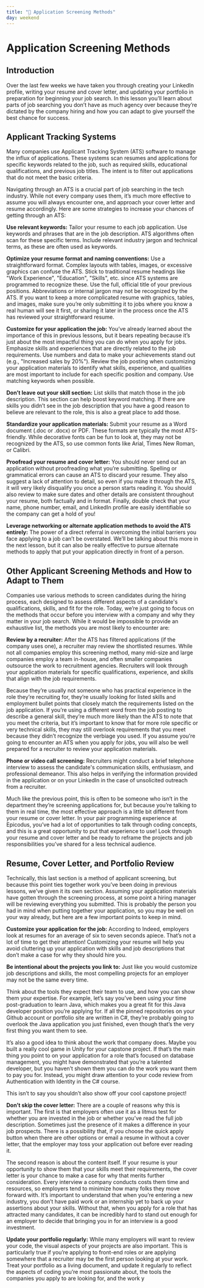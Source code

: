 ```yaml
---
title: "📓 Application Screening Methods"
day: weekend
---
```


# Application Screening Methods 
## Introduction
Over the last few weeks we have taken you through creating your LinkedIn profile, writing your resume and cover letter, and updating your portfolio in preparation for beginning your job search. In this lesson you’ll learn about parts of job searching you don’t have as much agency over because they’re dictated by the company hiring and how you can adapt to give yourself the best chance for success. 

## Applicant Tracking Systems

Many companies use Applicant Tracking System (ATS) software to manage the influx of applications. These systems scan resumes and applications for specific keywords related to the job, such as required skills, educational qualifications, and previous job titles. The intent is to filter out applications that do not meet the basic criteria.  

Navigating through an ATS is a crucial part of job searching in the tech industry. While not every company uses them, it’s much more effective to assume you will always encounter one, and approach your cover letter and resume accordingly. Here are some strategies to increase your chances of getting through an ATS:

**Use relevant keywords:** Tailor your resume to each job application. Use keywords and phrases that are in the job description. ATS algorithms often scan for these specific terms. Include relevant industry jargon and technical terms, as these are often used as keywords.

**Optimize your resume format and naming conventions:** Use a straightforward format. Complex layouts with tables, images, or excessive graphics can confuse the ATS. Stick to traditional resume headings like "Work Experience", "Education", "Skills", etc. since ATS systems are programmed to recognize these. Use the full, official title of your previous positions. Abbreviations or internal jargon may not be recognized by the ATS. If you want to keep a more complicated resume with graphics, tables, and images, make sure you’re only submitting it to jobs where you know a real human will see it first, or sharing it later in the process once the ATS has reviewed your straightforward resume. 

**Customize for your application the job:** You’ve already learned about the importance of this in previous lessons, but it bears repeating because it’s just about the most impactful thing you can do when you apply for jobs. Emphasize skills and experiences that are directly related to the job requirements. Use numbers and data to make your achievements stand out (e.g., "Increased sales by 20%"). Review the job posting when customizing your application materials to identify what skills, experience, and qualities are most important to include for each specific position and company. Use matching keywords when possible.

**Don’t leave out your skill section:** List skills that match those in the job description. This section can help boost keyword matching. If there are skills you didn’t see in the job description that you have a good reason to believe are relevant to the role, this is also a great place to add those.

**Standardize your application materials:** Submit your resume as a Word document (.doc or .docx) or PDF. These formats are typically the most ATS-friendly. While decorative fonts can be fun to look at, they may not be recognized by the ATS, so use common fonts like Arial, Times New Roman, or Calibri. 

**Proofread your resume and cover letter:** You should never send out an application without proofreading what you’re submitting. Spelling or grammatical errors can cause an ATS to discard your resume. They also suggest a lack of attention to detail, so even if you make it through the ATS, it will very likely disqualify you once a person starts reading it. You should also review to make sure dates and other details are consistent throughout your resume, both factually and in format. Finally, double check that your name, phone number, email, and LinkedIn profile are easily identifiable so the company can get a hold of you!

**Leverage networking or alternate application methods to avoid the ATS entirely:** The power of a direct referral in overcoming the initial barriers you face applying to a job can’t be overstated. We’ll be talking about this more in the next lesson, but it can also be really effective to pursue alternate methods to apply that put your application directly in front of a person. 

## Other Applicant Screening Methods and How to Adapt to Them

Companies use various methods to screen candidates during the hiring process, each designed to assess different aspects of a candidate's qualifications, skills, and fit for the role. Today, we’re just going to focus on the methods that occur before you interview with a company and why they matter in your job search. While it would be impossible to provide an exhaustive list, the methods you are most likely to encounter are:  

**Review by a recruiter:** After the ATS has filtered applications (if the company uses one), a recruiter may review the shortlisted resumes. While not all companies employ this screening method, many mid-size and large companies employ a team in-house, and often smaller companies outsource the work to recruitment agencies. Recruiters will look through your application materials for specific qualifications, experience, and skills that align with the job requirements. 

Because they’re usually not someone who has practical experience in the role they’re recruiting for, they’re usually looking for listed skills and employment bullet points that closely match the requirements listed on the job application. If you’re using a different word from the job posting to describe a general skill, they’re much more likely than the ATS to note that you meet the criteria, but it’s important to know that for more role specific or very technical skills, they may still overlook requirements that you meet because they didn’t recognize the verbiage you used. If you assume you’re going to encounter an ATS when you apply for jobs, you will also be well prepared for a recruiter to review your application materials.

**Phone or video call screening:** Recruiters might conduct a brief telephone interview to assess the candidate's communication skills, enthusiasm, and professional demeanor. This also helps in verifying the information provided in the application or on your LinkedIn in the case of unsolicited outreach from a recruiter. 

Much like the previous point, this is often to be someone who isn’t in the department they’re screening applications for, but because you’re talking to them in real time, the most effective approach is a little bit different from your resume or cover letter. In your pair programming experience at Epicodus, you’ve had a lot of opportunities to talk through coding concepts, and this is a great opportunity to put that experience to use! Look through your resume and cover letter and be ready to reframe the projects and job responsibilities you’ve shared for a less technical audience. 

## Resume, Cover Letter, and Portfolio Review

Technically, this last section is a method of applicant screening, but because this point ties together work you’ve been doing in previous lessons, we’ve given it its own section. Assuming your application materials have gotten through the screening process, at some point a hiring manager will be reviewing everything you submitted. This is probably the person you had in mind when putting together your application, so you may be well on your way already, but here are a few important points to keep in mind. 

**Customize your application for the job:** According to Indeed, employers look at resumes for an average of six to seven seconds apiece. That’s not a lot of time to get their attention!  Customizing your resume will help you avoid cluttering up your application with skills and job descriptions that don’t make a case for why they should hire you. 

**Be intentional about the projects you link to:** Just like you would customize job descriptions and skills, the most compelling projects for an employer may not be the same every time. 

Think about the tools they expect their team to use, and how you can show them your expertise. For example, let’s say you’ve been using your time post-graduation to learn Java, which makes you a great fit for this Java developer position you’re applying for. If all the pinned repositories on your Github account or portfolio site are written in C#, they’re probably going to overlook the Java application you just finished, even though that’s the very first thing you want them to see. 

It’s also a good idea to think about the work that company does. Maybe you built a really cool game in Unity for your capstone project. If that’s the main thing you point to on your application for a role that’s focused on database management, you might have demonstrated that you’re a talented developer, but you haven’t shown them you can do the work you want them to pay you for. Instead, you might draw attention to your code review from Authentication with Identity in the C# course. 

This isn’t to say you shouldn’t also show off your cool capstone project!

**Don’t skip the cover letter:** There are a couple of reasons why this is important. The first is that employers often use it as a litmus test for whether you are invested in the job or whether you’ve read the full job description. Sometimes just the presence of it makes a difference in your job prospects. There is a possibility that, if you choose the quick apply button when there are other options or email a resume in without a cover letter, that the employer may toss your application out before ever reading it. 

The second reason is about the content itself. If your resume is your opportunity to show them that your skills meet their requirements, the cover letter is your chance to make a case for why that merits further consideration. Every interview a company conducts costs them time and resources, so employers tend to minimize how many folks they move forward with. It’s important to understand that when you’re entering a new industry, you don’t have paid work or an internship yet to back up your assertions about your skills. Without that, when you apply for a role that has attracted many candidates, it can be incredibly hard to stand out enough for an employer to decide that bringing you in for an interview is a good investment. 

**Update your portfolio regularly:** While many employers will want to review your code, the visual aspects of your projects are also important. This is particularly true if you’re applying to front-end roles or are applying somewhere that a recruiter may be the first person looking at your work. Treat your portfolio as a living document, and update it regularly to reflect the aspects of coding you’re most passionate about, the tools the companies you apply to are looking for, and the work y
